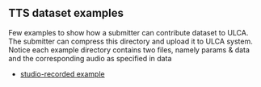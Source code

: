 ## TTS dataset examples
Few examples to show how a submitter can contribute dataset to ULCA. The submitter can compress this directory and upload it to ULCA system. Notice each example directory contains two files, namely params & data and the corresponding audio as specified in data

* [studio-recorded example](./studio-recorded)

